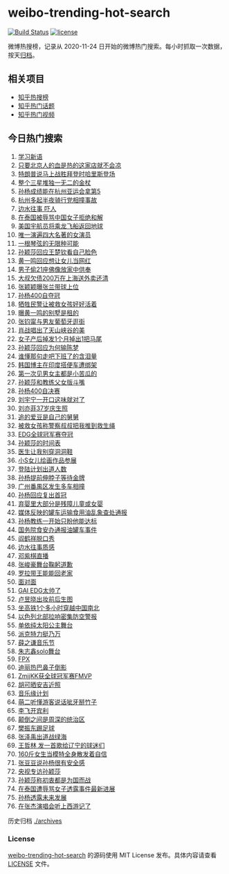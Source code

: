 # weibo-trending-hot-search

[![Build Status](https://github.com/justjavac/weibo-trending-hot-search/workflows/ci/badge.svg?branch=master)](https://github.com/justjavac/weibo-trending-hot-search/actions)
[![license](https://img.shields.io/github/license/justjavac/weibo-trending-hot-search)](https://github.com/justjavac/weibo-trending-hot-search/blob/master/LICENSE)

微博热搜榜，记录从 2020-11-24 日开始的微博热门搜索。每小时抓取一次数据，按天[归档](./archives)。

## 相关项目

- [知乎热搜榜](https://github.com/justjavac/zhihu-trending-top-search)
- [知乎热门话题](https://github.com/justjavac/zhihu-trending-hot-questions)
- [知乎热门视频](https://github.com/justjavac/zhihu-trending-hot-video)

## 今日热门搜索

<!-- BEGIN -->
<!-- 最后更新时间 Mon Aug 26 2024 07:11:40 GMT+0800 (China Standard Time) -->

1. [学习新语](https://s.weibo.com//weibo?q=%23%E5%AD%A6%E4%B9%A0%E6%96%B0%E8%AF%AD%23&Refer=new_time)
1. [只要北京人的血是热的这家店就不会凉](https://s.weibo.com//weibo?q=%23%E5%8F%AA%E8%A6%81%E5%8C%97%E4%BA%AC%E4%BA%BA%E7%9A%84%E8%A1%80%E6%98%AF%E7%83%AD%E7%9A%84%E8%BF%99%E5%AE%B6%E5%BA%97%E5%B0%B1%E4%B8%8D%E4%BC%9A%E5%87%89%23&t=31&band_rank=15&Refer=top)
1. [特朗普说马上战胜拜登时哈里斯登场](https://s.weibo.com//weibo?q=%23%E7%89%B9%E6%9C%97%E6%99%AE%E8%AF%B4%E9%A9%AC%E4%B8%8A%E6%88%98%E8%83%9C%E6%8B%9C%E7%99%BB%E6%97%B6%E5%93%88%E9%87%8C%E6%96%AF%E7%99%BB%E5%9C%BA%23&t=31&band_rank=10&Refer=top)
1. [整个三星堆独一无二的金杖](https://s.weibo.com//weibo?q=%23%E6%95%B4%E4%B8%AA%E4%B8%89%E6%98%9F%E5%A0%86%E7%8B%AC%E4%B8%80%E6%97%A0%E4%BA%8C%E7%9A%84%E9%87%91%E6%9D%96%23&t=31&band_rank=3&Refer=top)
1. [孙杨成绩能在杭州亚运会拿第5](https://s.weibo.com//weibo?q=%23%E5%AD%99%E6%9D%A8%E6%88%90%E7%BB%A9%E8%83%BD%E5%9C%A8%E6%9D%AD%E5%B7%9E%E4%BA%9A%E8%BF%90%E4%BC%9A%E6%8B%BF%E7%AC%AC5%23&t=31&band_rank=2&Refer=top)
1. [杭州多起半夜骑行党相撞事故](https://s.weibo.com//weibo?q=%23%E6%9D%AD%E5%B7%9E%E5%A4%9A%E8%B5%B7%E5%8D%8A%E5%A4%9C%E9%AA%91%E8%A1%8C%E5%85%9A%E7%9B%B8%E6%92%9E%E4%BA%8B%E6%95%85%23&t=31&band_rank=4&Refer=top)
1. [边水往事 吓人](https://s.weibo.com//weibo?q=%E8%BE%B9%E6%B0%B4%E5%BE%80%E4%BA%8B%20%E5%90%93%E4%BA%BA&t=31&band_rank=13&Refer=top)
1. [在泰国被辱骂中国女子拒绝和解](https://s.weibo.com//weibo?q=%23%E5%9C%A8%E6%B3%B0%E5%9B%BD%E8%A2%AB%E8%BE%B1%E9%AA%82%E4%B8%AD%E5%9B%BD%E5%A5%B3%E5%AD%90%E6%8B%92%E7%BB%9D%E5%92%8C%E8%A7%A3%23&t=31&band_rank=1&Refer=top)
1. [美国宇航员将乘龙飞船返回地球](https://s.weibo.com//weibo?q=%23%E7%BE%8E%E5%9B%BD%E5%AE%87%E8%88%AA%E5%91%98%E5%B0%86%E4%B9%98%E9%BE%99%E9%A3%9E%E8%88%B9%E8%BF%94%E5%9B%9E%E5%9C%B0%E7%90%83%23&t=31&band_rank=32&Refer=top)
1. [唯一演遍四大名著的女演员](https://s.weibo.com//weibo?q=%E5%94%AF%E4%B8%80%E6%BC%94%E9%81%8D%E5%9B%9B%E5%A4%A7%E5%90%8D%E8%91%97%E7%9A%84%E5%A5%B3%E6%BC%94%E5%91%98&t=31&band_rank=9&Refer=top)
1. [一根琴弦的无限种可能](https://s.weibo.com//weibo?q=%23%E4%B8%80%E6%A0%B9%E7%90%B4%E5%BC%A6%E7%9A%84%E6%97%A0%E9%99%90%E7%A7%8D%E5%8F%AF%E8%83%BD%23&t=31&band_rank=10&Refer=top)
1. [孙颖莎回应王楚钦看自己脸色](https://s.weibo.com//weibo?q=%23%E5%AD%99%E9%A2%96%E8%8E%8E%E5%9B%9E%E5%BA%94%E7%8E%8B%E6%A5%9A%E9%92%A6%E7%9C%8B%E8%87%AA%E5%B7%B1%E8%84%B8%E8%89%B2%23&t=31&band_rank=11&Refer=top)
1. [黄一鸣回应想让女儿当网红](https://s.weibo.com//weibo?q=%23%E9%BB%84%E4%B8%80%E9%B8%A3%E5%9B%9E%E5%BA%94%E6%83%B3%E8%AE%A9%E5%A5%B3%E5%84%BF%E5%BD%93%E7%BD%91%E7%BA%A2%23&t=31&band_rank=25&Refer=top)
1. [男子偷21座佛像放家中供奉](https://s.weibo.com//weibo?q=%23%E7%94%B7%E5%AD%90%E5%81%B721%E5%BA%A7%E4%BD%9B%E5%83%8F%E6%94%BE%E5%AE%B6%E4%B8%AD%E4%BE%9B%E5%A5%89%23&t=31&band_rank=17&Refer=top)
1. [大叔欠债200万在上海送外卖还清](https://s.weibo.com//weibo?q=%23%E5%A4%A7%E5%8F%94%E6%AC%A0%E5%80%BA200%E4%B8%87%E5%9C%A8%E4%B8%8A%E6%B5%B7%E9%80%81%E5%A4%96%E5%8D%96%E8%BF%98%E6%B8%85%23&t=31&band_rank=19&Refer=top)
1. [张颖颖曝张兰带球上位](https://s.weibo.com//weibo?q=%23%E5%BC%A0%E9%A2%96%E9%A2%96%E6%9B%9D%E5%BC%A0%E5%85%B0%E5%B8%A6%E7%90%83%E4%B8%8A%E4%BD%8D%23&t=31&band_rank=12&Refer=top)
1. [孙杨400自夺冠](https://s.weibo.com//weibo?q=%23%E5%AD%99%E6%9D%A8400%E8%87%AA%E5%A4%BA%E5%86%A0%23&t=31&band_rank=14&Refer=top)
1. [牺牲民警让被救女孩好好活着](https://s.weibo.com//weibo?q=%23%E7%89%BA%E7%89%B2%E6%B0%91%E8%AD%A6%E8%AE%A9%E8%A2%AB%E6%95%91%E5%A5%B3%E5%AD%A9%E5%A5%BD%E5%A5%BD%E6%B4%BB%E7%9D%80%23&t=31&band_rank=8&Refer=top)
1. [曝黄一鸣的别墅是租的](https://s.weibo.com//weibo?q=%23%E6%9B%9D%E9%BB%84%E4%B8%80%E9%B8%A3%E7%9A%84%E5%88%AB%E5%A2%85%E6%98%AF%E7%A7%9F%E7%9A%84%23&t=31&band_rank=27&Refer=top)
1. [张钧甯与男友葡萄牙逛街](https://s.weibo.com//weibo?q=%23%E5%BC%A0%E9%92%A7%E7%94%AF%E4%B8%8E%E7%94%B7%E5%8F%8B%E8%91%A1%E8%90%84%E7%89%99%E9%80%9B%E8%A1%97%23&t=31&band_rank=47&Refer=top)
1. [肖战唱出了天山峡谷的美](https://s.weibo.com//weibo?q=%23%E8%82%96%E6%88%98%E5%94%B1%E5%87%BA%E4%BA%86%E5%A4%A9%E5%B1%B1%E5%B3%A1%E8%B0%B7%E7%9A%84%E7%BE%8E%23&t=31&band_rank=20&Refer=top)
1. [女子产后掉发1个月掉出1把马尾](https://s.weibo.com//weibo?q=%23%E5%A5%B3%E5%AD%90%E4%BA%A7%E5%90%8E%E6%8E%89%E5%8F%911%E4%B8%AA%E6%9C%88%E6%8E%89%E5%87%BA1%E6%8A%8A%E9%A9%AC%E5%B0%BE%23&t=31&band_rank=23&Refer=top)
1. [孙颖莎回应为何输陈梦](https://s.weibo.com//weibo?q=%23%E5%AD%99%E9%A2%96%E8%8E%8E%E5%9B%9E%E5%BA%94%E4%B8%BA%E4%BD%95%E8%BE%93%E9%99%88%E6%A2%A6%23&t=31&band_rank=22&Refer=top)
1. [谁懂那句走吧下班了的含泪量](https://s.weibo.com//weibo?q=%E8%B0%81%E6%87%82%E9%82%A3%E5%8F%A5%E8%B5%B0%E5%90%A7%E4%B8%8B%E7%8F%AD%E4%BA%86%E7%9A%84%E5%90%AB%E6%B3%AA%E9%87%8F&t=31&band_rank=23&Refer=top)
1. [韩国博主在印度搭便车遭绑架](https://s.weibo.com//weibo?q=%23%E9%9F%A9%E5%9B%BD%E5%8D%9A%E4%B8%BB%E5%9C%A8%E5%8D%B0%E5%BA%A6%E6%90%AD%E4%BE%BF%E8%BD%A6%E9%81%AD%E7%BB%91%E6%9E%B6%23&t=31&band_rank=10&Refer=top)
1. [第一次见男女主都是小苦瓜的](https://s.weibo.com//weibo?q=%E7%AC%AC%E4%B8%80%E6%AC%A1%E8%A7%81%E7%94%B7%E5%A5%B3%E4%B8%BB%E9%83%BD%E6%98%AF%E5%B0%8F%E8%8B%A6%E7%93%9C%E7%9A%84&t=31&band_rank=25&Refer=top)
1. [孙颖莎和教练父女版斗嘴](https://s.weibo.com//weibo?q=%23%E5%AD%99%E9%A2%96%E8%8E%8E%E5%92%8C%E6%95%99%E7%BB%83%E7%88%B6%E5%A5%B3%E7%89%88%E6%96%97%E5%98%B4%23&t=31&band_rank=25&Refer=top)
1. [孙杨400自决赛](https://s.weibo.com//weibo?q=%E5%AD%99%E6%9D%A8400%E8%87%AA%E5%86%B3%E8%B5%9B&t=31&band_rank=31&Refer=top)
1. [刘宇宁一开口这味就对了](https://s.weibo.com//weibo?q=%E5%88%98%E5%AE%87%E5%AE%81%E4%B8%80%E5%BC%80%E5%8F%A3%E8%BF%99%E5%91%B3%E5%B0%B1%E5%AF%B9%E4%BA%86&t=31&band_rank=46&Refer=top)
1. [刘亦菲37岁庆生照](https://s.weibo.com//weibo?q=%23%E5%88%98%E4%BA%A6%E8%8F%B237%E5%B2%81%E5%BA%86%E7%94%9F%E7%85%A7%23&t=31&band_rank=7&Refer=top)
1. [追的爱豆是自己的舅舅](https://s.weibo.com//weibo?q=%E8%BF%BD%E7%9A%84%E7%88%B1%E8%B1%86%E6%98%AF%E8%87%AA%E5%B7%B1%E7%9A%84%E8%88%85%E8%88%85&t=31&band_rank=4&Refer=top)
1. [被救女孩称警察叔叔把我推到救生绳](https://s.weibo.com//weibo?q=%23%E8%A2%AB%E6%95%91%E5%A5%B3%E5%AD%A9%E7%A7%B0%E8%AD%A6%E5%AF%9F%E5%8F%94%E5%8F%94%E6%8A%8A%E6%88%91%E6%8E%A8%E5%88%B0%E6%95%91%E7%94%9F%E7%BB%B3%23&t=31&band_rank=36&Refer=top)
1. [EDG全球冠军赛夺冠](https://s.weibo.com//weibo?q=%23EDG%E5%85%A8%E7%90%83%E5%86%A0%E5%86%9B%E8%B5%9B%E5%A4%BA%E5%86%A0%23&t=31&band_rank=15&Refer=top)
1. [孙颖莎的时间表](https://s.weibo.com//weibo?q=%23%E5%AD%99%E9%A2%96%E8%8E%8E%E7%9A%84%E6%97%B6%E9%97%B4%E8%A1%A8%23&t=31&band_rank=17&Refer=top)
1. [医生让我别穿洞洞鞋](https://s.weibo.com//weibo?q=%23%E5%8C%BB%E7%94%9F%E8%AE%A9%E6%88%91%E5%88%AB%E7%A9%BF%E6%B4%9E%E6%B4%9E%E9%9E%8B%23&t=31&band_rank=21&Refer=top)
1. [小S女儿绘画作品参展](https://s.weibo.com//weibo?q=%23%E5%B0%8FS%E5%A5%B3%E5%84%BF%E7%BB%98%E7%94%BB%E4%BD%9C%E5%93%81%E5%8F%82%E5%B1%95%23&t=31&band_rank=46&Refer=top)
1. [登陆计划出道人数](https://s.weibo.com//weibo?q=%E7%99%BB%E9%99%86%E8%AE%A1%E5%88%92%E5%87%BA%E9%81%93%E4%BA%BA%E6%95%B0&t=31&band_rank=6&Refer=top)
1. [孙杨提前伸脖子等待金牌](https://s.weibo.com//weibo?q=%23%E5%AD%99%E6%9D%A8%E6%8F%90%E5%89%8D%E4%BC%B8%E8%84%96%E5%AD%90%E7%AD%89%E5%BE%85%E9%87%91%E7%89%8C%23&t=31&band_rank=5&Refer=top)
1. [广州番禺区发生多车相撞](https://s.weibo.com//weibo?q=%23%E5%B9%BF%E5%B7%9E%E7%95%AA%E7%A6%BA%E5%8C%BA%E5%8F%91%E7%94%9F%E5%A4%9A%E8%BD%A6%E7%9B%B8%E6%92%9E%23&t=31&band_rank=18&Refer=top)
1. [孙杨回应复出首冠](https://s.weibo.com//weibo?q=%23%E5%AD%99%E6%9D%A8%E5%9B%9E%E5%BA%94%E5%A4%8D%E5%87%BA%E9%A6%96%E5%86%A0%23&t=31&band_rank=49&Refer=top)
1. [弃婴里大部分是残障儿童或女婴](https://s.weibo.com//weibo?q=%E5%BC%83%E5%A9%B4%E9%87%8C%E5%A4%A7%E9%83%A8%E5%88%86%E6%98%AF%E6%AE%8B%E9%9A%9C%E5%84%BF%E7%AB%A5%E6%88%96%E5%A5%B3%E5%A9%B4&t=31&band_rank=40&Refer=top)
1. [媒体反映的罐车运输食用油乱象查处通报](https://s.weibo.com//weibo?q=%23%E5%AA%92%E4%BD%93%E5%8F%8D%E6%98%A0%E7%9A%84%E7%BD%90%E8%BD%A6%E8%BF%90%E8%BE%93%E9%A3%9F%E7%94%A8%E6%B2%B9%E4%B9%B1%E8%B1%A1%E6%9F%A5%E5%A4%84%E9%80%9A%E6%8A%A5%23&t=31&band_rank=26&Refer=top)
1. [孙杨教练一开始只盼他能达标](https://s.weibo.com//weibo?q=%23%E5%AD%99%E6%9D%A8%E6%95%99%E7%BB%83%E4%B8%80%E5%BC%80%E5%A7%8B%E5%8F%AA%E7%9B%BC%E4%BB%96%E8%83%BD%E8%BE%BE%E6%A0%87%23&t=31&band_rank=10&Refer=top)
1. [国务院食安办通报油罐车事件](https://s.weibo.com//weibo?q=%23%E5%9B%BD%E5%8A%A1%E9%99%A2%E9%A3%9F%E5%AE%89%E5%8A%9E%E9%80%9A%E6%8A%A5%E6%B2%B9%E7%BD%90%E8%BD%A6%E4%BA%8B%E4%BB%B6%23&t=31&band_rank=16&Refer=top)
1. [阎鹤祥脱口秀](https://s.weibo.com//weibo?q=%E9%98%8E%E9%B9%A4%E7%A5%A5%E8%84%B1%E5%8F%A3%E7%A7%80&t=31&band_rank=35&Refer=top)
1. [边水往事质感](https://s.weibo.com//weibo?q=%E8%BE%B9%E6%B0%B4%E5%BE%80%E4%BA%8B%E8%B4%A8%E6%84%9F&t=31&band_rank=41&Refer=top)
1. [邓紫棋直播](https://s.weibo.com//weibo?q=%E9%82%93%E7%B4%AB%E6%A3%8B%E7%9B%B4%E6%92%AD&t=31&band_rank=29&Refer=top)
1. [张峻豪舞台鞠躬道歉](https://s.weibo.com//weibo?q=%23%E5%BC%A0%E5%B3%BB%E8%B1%AA%E8%88%9E%E5%8F%B0%E9%9E%A0%E8%BA%AC%E9%81%93%E6%AD%89%23&t=31&band_rank=30&Refer=top)
1. [罗拉带王能能回老家](https://s.weibo.com//weibo?q=%23%E7%BD%97%E6%8B%89%E5%B8%A6%E7%8E%8B%E8%83%BD%E8%83%BD%E5%9B%9E%E8%80%81%E5%AE%B6%23&t=31&band_rank=48&Refer=top)
1. [面对面](https://s.weibo.com//weibo?q=%E9%9D%A2%E5%AF%B9%E9%9D%A2&t=31&band_rank=40&Refer=top)
1. [GAI EDG太帅了](https://s.weibo.com//weibo?q=GAI%20EDG%E5%A4%AA%E5%B8%85%E4%BA%86&t=31&band_rank=39&Refer=top)
1. [卢昱晓出妆前后生图](https://s.weibo.com//weibo?q=%E5%8D%A2%E6%98%B1%E6%99%93%E5%87%BA%E5%A6%86%E5%89%8D%E5%90%8E%E7%94%9F%E5%9B%BE&t=31&band_rank=28&Refer=top)
1. [坐高铁1个多小时穿越中国南北](https://s.weibo.com//weibo?q=%23%E5%9D%90%E9%AB%98%E9%93%811%E4%B8%AA%E5%A4%9A%E5%B0%8F%E6%97%B6%E7%A9%BF%E8%B6%8A%E4%B8%AD%E5%9B%BD%E5%8D%97%E5%8C%97%23&t=31&band_rank=25&Refer=top)
1. [以色列北部拉响密集防空警报](https://s.weibo.com//weibo?q=%23%E4%BB%A5%E8%89%B2%E5%88%97%E5%8C%97%E9%83%A8%E6%8B%89%E5%93%8D%E5%AF%86%E9%9B%86%E9%98%B2%E7%A9%BA%E8%AD%A6%E6%8A%A5%23&t=31&band_rank=49&Refer=top)
1. [单依纯太阳公主舞台](https://s.weibo.com//weibo?q=%E5%8D%95%E4%BE%9D%E7%BA%AF%E5%A4%AA%E9%98%B3%E5%85%AC%E4%B8%BB%E8%88%9E%E5%8F%B0&t=31&band_rank=41&Refer=top)
1. [派克特力挺乃万](https://s.weibo.com//weibo?q=%E6%B4%BE%E5%85%8B%E7%89%B9%E5%8A%9B%E6%8C%BA%E4%B9%83%E4%B8%87&t=31&band_rank=50&Refer=top)
1. [薛之谦音乐节](https://s.weibo.com//weibo?q=%E8%96%9B%E4%B9%8B%E8%B0%A6%E9%9F%B3%E4%B9%90%E8%8A%82&t=31&band_rank=43&Refer=top)
1. [朱志鑫solo舞台](https://s.weibo.com//weibo?q=%E6%9C%B1%E5%BF%97%E9%91%ABsolo%E8%88%9E%E5%8F%B0&t=31&band_rank=45&Refer=top)
1. [FPX](https://s.weibo.com//weibo?q=FPX&t=31&band_rank=49&Refer=top)
1. [迪丽热巴鼻子倒影](https://s.weibo.com//weibo?q=%23%E8%BF%AA%E4%B8%BD%E7%83%AD%E5%B7%B4%E9%BC%BB%E5%AD%90%E5%80%92%E5%BD%B1%23&t=31&band_rank=20&Refer=top)
1. [ZmjjKK获全球冠军赛FMVP](https://s.weibo.com//weibo?q=%23ZmjjKK%E8%8E%B7%E5%85%A8%E7%90%83%E5%86%A0%E5%86%9B%E8%B5%9BFMVP%23&t=31&band_rank=47&Refer=top)
1. [胡可晒安吉近照](https://s.weibo.com//weibo?q=%23%E8%83%A1%E5%8F%AF%E6%99%92%E5%AE%89%E5%90%89%E8%BF%91%E7%85%A7%23&t=31&band_rank=34&Refer=top)
1. [音乐缘计划](https://s.weibo.com//weibo?q=%E9%9F%B3%E4%B9%90%E7%BC%98%E8%AE%A1%E5%88%92&t=31&band_rank=49&Refer=top)
1. [萌二听懂游客说话呲牙掰竹子](https://s.weibo.com//weibo?q=%23%E8%90%8C%E4%BA%8C%E5%90%AC%E6%87%82%E6%B8%B8%E5%AE%A2%E8%AF%B4%E8%AF%9D%E5%91%B2%E7%89%99%E6%8E%B0%E7%AB%B9%E5%AD%90%23&t=31&band_rank=10&Refer=top)
1. [李飞开宾利](https://s.weibo.com//weibo?q=%23%E6%9D%8E%E9%A3%9E%E5%BC%80%E5%AE%BE%E5%88%A9%23&t=31&band_rank=24&Refer=top)
1. [颠倒之间是周深的统治区](https://s.weibo.com//weibo?q=%23%E9%A2%A0%E5%80%92%E4%B9%8B%E9%97%B4%E6%98%AF%E5%91%A8%E6%B7%B1%E7%9A%84%E7%BB%9F%E6%B2%BB%E5%8C%BA%23&t=31&band_rank=47&Refer=top)
1. [樊振东踢足球](https://s.weibo.com//weibo?q=%23%E6%A8%8A%E6%8C%AF%E4%B8%9C%E8%B8%A2%E8%B6%B3%E7%90%83%23&t=31&band_rank=34&Refer=top)
1. [张泽禹出道战绿海](https://s.weibo.com//weibo?q=%23%E5%BC%A0%E6%B3%BD%E7%A6%B9%E5%87%BA%E9%81%93%E6%88%98%E7%BB%BF%E6%B5%B7%23&t=31&band_rank=50&Refer=top)
1. [王哲林 发一首歌给辽宁的球迷们](https://s.weibo.com//weibo?q=%E7%8E%8B%E5%93%B2%E6%9E%97%20%E5%8F%91%E4%B8%80%E9%A6%96%E6%AD%8C%E7%BB%99%E8%BE%BD%E5%AE%81%E7%9A%84%E7%90%83%E8%BF%B7%E4%BB%AC&t=31&band_rank=18&Refer=top)
1. [160斤女生当模特全身散发着自信](https://s.weibo.com//weibo?q=%23160%E6%96%A4%E5%A5%B3%E7%94%9F%E5%BD%93%E6%A8%A1%E7%89%B9%E5%85%A8%E8%BA%AB%E6%95%A3%E5%8F%91%E7%9D%80%E8%87%AA%E4%BF%A1%23&t=31&band_rank=25&Refer=top)
1. [张豆豆说孙杨很有安全感](https://s.weibo.com//weibo?q=%E5%BC%A0%E8%B1%86%E8%B1%86%E8%AF%B4%E5%AD%99%E6%9D%A8%E5%BE%88%E6%9C%89%E5%AE%89%E5%85%A8%E6%84%9F&t=31&band_rank=42&Refer=top)
1. [央视专访孙颖莎](https://s.weibo.com//weibo?q=%23%E5%A4%AE%E8%A7%86%E4%B8%93%E8%AE%BF%E5%AD%99%E9%A2%96%E8%8E%8E%23&t=31&band_rank=33&Refer=top)
1. [孙颖莎称初衷都是为国而战](https://s.weibo.com//weibo?q=%23%E5%AD%99%E9%A2%96%E8%8E%8E%E7%A7%B0%E5%88%9D%E8%A1%B7%E9%83%BD%E6%98%AF%E4%B8%BA%E5%9B%BD%E8%80%8C%E6%88%98%23&t=31&band_rank=37&Refer=top)
1. [在泰国遭辱骂女子透露事件最新进展](https://s.weibo.com//weibo?q=%23%E5%9C%A8%E6%B3%B0%E5%9B%BD%E9%81%AD%E8%BE%B1%E9%AA%82%E5%A5%B3%E5%AD%90%E9%80%8F%E9%9C%B2%E4%BA%8B%E4%BB%B6%E6%9C%80%E6%96%B0%E8%BF%9B%E5%B1%95%23&t=31&band_rank=38&Refer=top)
1. [孙杨透露未来发展](https://s.weibo.com//weibo?q=%23%E5%AD%99%E6%9D%A8%E9%80%8F%E9%9C%B2%E6%9C%AA%E6%9D%A5%E5%8F%91%E5%B1%95%23&t=31&band_rank=44&Refer=top)
1. [在张杰演唱会听上西游记了](https://s.weibo.com//weibo?q=%23%E5%9C%A8%E5%BC%A0%E6%9D%B0%E6%BC%94%E5%94%B1%E4%BC%9A%E5%90%AC%E4%B8%8A%E8%A5%BF%E6%B8%B8%E8%AE%B0%E4%BA%86%23&t=31&band_rank=46&Refer=top)

<!-- END -->

历史归档 [./archives](./archives)

### License

[weibo-trending-hot-search](https://github.com/justjavac/weibo-trending-hot-search) 的源码使用 MIT License
发布。具体内容请查看 [LICENSE](./LICENSE) 文件。
